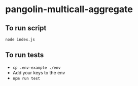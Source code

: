 # pangolin-multicall-aggregate

## To run script
`node index.js`

## To run tests
- `cp .env-example ./env`
- Add your keys to the env
- `npm run test`

